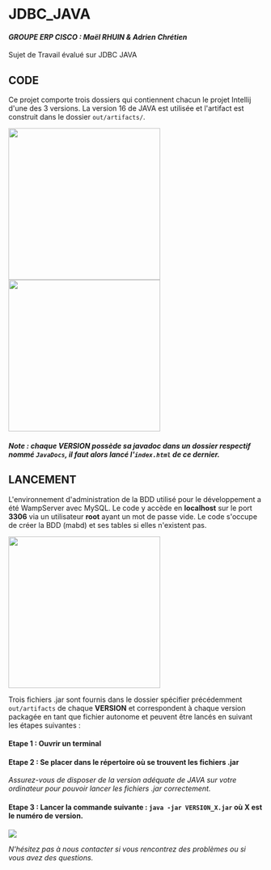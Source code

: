 # JDBC_JAVA

#### *GROUPE ERP CISCO : Maël RHUIN & Adrien Chrétien*

Sujet de Travail évalué sur JDBC JAVA

## CODE

Ce projet comporte trois dossiers qui contiennent chacun le projet Intellij d'une des 3 versions. La version 16 de JAVA est utilisée et l'artifact est construit dans le dossier `out/artifacts/`.

<img src="https://user-images.githubusercontent.com/66364083/217632240-47402ddb-df7c-44eb-aaa1-3233491b04dd.png" height="300">

<img src="https://user-images.githubusercontent.com/66364083/217639123-9d8df40b-6edd-426d-9c4a-9a46b4de6831.png" width="300">

#### *Note : chaque <b>VERSION</b> possède sa javadoc dans un dossier respectif nommé `JavaDocs`, il faut alors lancé l'`index.html` de ce dernier.*

## LANCEMENT

L'environnement d'administration de la BDD utilisé pour le développement a été WampServer avec MySQL. Le code y accède en <b>localhost</b> sur le port <b>3306</b> via un utilisateur <b>root</b> ayant un mot de passe vide. Le code s'occupe de créer la BDD (mabd) et ses tables si elles n'existent pas.

<img src="https://user-images.githubusercontent.com/66364083/217630689-b2d38b8e-817b-43e9-9971-e474d1432746.png" width="300">

Trois fichiers .jar sont fournis dans le dossier spécifier précédemment `out/artifacts` de chaque <b>VERSION</b> et correspondent à chaque version packagée en tant que fichier autonome et peuvent être lancés en suivant les étapes suivantes :

 #### Etape 1 : Ouvrir un terminal
 #### Etape 2 : Se placer dans le répertoire où se trouvent les fichiers .jar
 
 *Assurez-vous de disposer de la version adéquate de JAVA sur votre ordinateur pour pouvoir lancer les fichiers .jar correctement.* 
 
 #### Etape 3 : Lancer la commande suivante : `java -jar VERSION_X.jar` où <b>X</b> est le numéro de version.

<img src="https://user-images.githubusercontent.com/66364083/217639970-c5704a74-4423-4bcc-89ad-fa65b52ae54e.png">

*N'hésitez pas à nous contacter si vous rencontrez des problèmes ou si vous avez des questions.*
